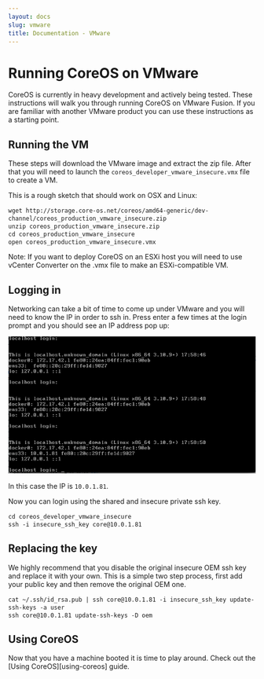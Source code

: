 ```yaml
---
layout: docs
slug: vmware
title: Documentation - VMware
---
```


# Running CoreOS on VMware

CoreOS is currently in heavy development and actively being tested.
These instructions will walk you through running CoreOS on VMware Fusion.
If you are familiar with another VMware product you can use these instructions as a starting point.

## Running the VM

These steps will download the VMware image and extract the zip file. After that
you will need to launch the `coreos_developer_vmware_insecure.vmx` file to create a VM.

This is a rough sketch that should work on OSX and Linux:

```
wget http://storage.core-os.net/coreos/amd64-generic/dev-channel/coreos_production_vmware_insecure.zip
unzip coreos_production_vmware_insecure.zip
cd coreos_production_vmware_insecure
open coreos_production_vmware_insecure.vmx
```

Note: If you want to deploy CoreOS on an ESXi host you will need to use vCenter Converter on the .vmx file to make an ESXi-compatible VM. 

## Logging in

Networking can take a bit of time to come up under VMware and you will need to
know the IP in order to ssh in. Press enter a few times at the login prompt and
you should see an IP address pop up:

![VMware IP Address](vmware-ip.png)

In this case the IP is `10.0.1.81`.

Now you can login using the shared and insecure private ssh key.

```
cd coreos_developer_vmware_insecure
ssh -i insecure_ssh_key core@10.0.1.81
```

## Replacing the key

We highly recommend that you disable the original insecure OEM ssh key and
replace it with your own. This is a simple two step process, first add your
public key and then remove the original OEM one.

```
cat ~/.ssh/id_rsa.pub | ssh core@10.0.1.81 -i insecure_ssh_key update-ssh-keys -a user
ssh core@10.0.1.81 update-ssh-keys -D oem
```

## Using CoreOS

Now that you have a machine booted it is time to play around. Check out
the [Using CoreOS][using-coreos] guide.
